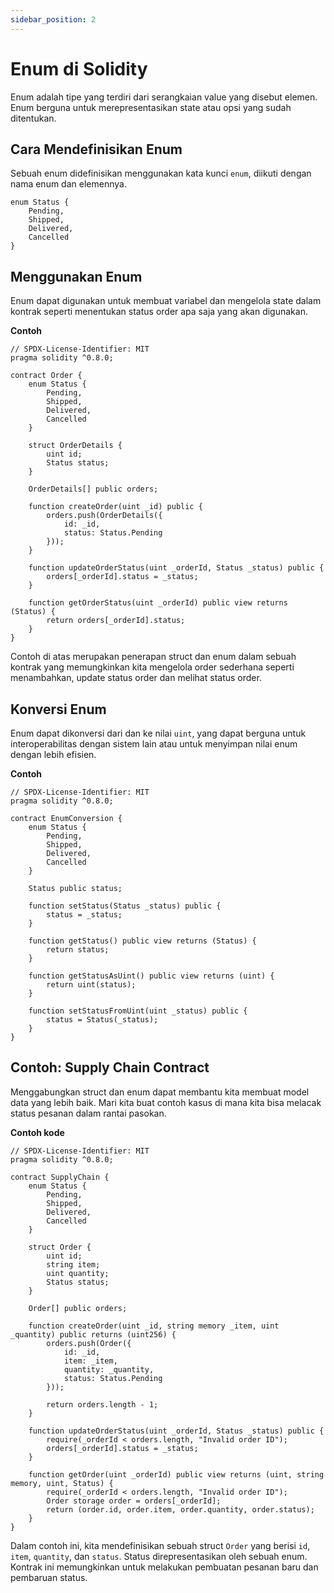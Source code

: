 ```yaml
---
sidebar_position: 2
---
```


# Enum di Solidity

Enum adalah tipe yang terdiri dari serangkaian value yang disebut elemen. Enum berguna untuk merepresentasikan state atau opsi yang sudah ditentukan.

## Cara Mendefinisikan Enum

Sebuah enum didefinisikan menggunakan kata kunci `enum`, diikuti dengan nama enum dan elemennya.

```solidity
enum Status {
    Pending,
    Shipped,
    Delivered,
    Cancelled
}
```

## Menggunakan Enum

Enum dapat digunakan untuk membuat variabel dan mengelola state dalam kontrak seperti menentukan status order apa saja yang akan digunakan.

**Contoh**

```solidity
// SPDX-License-Identifier: MIT
pragma solidity ^0.8.0;

contract Order {
    enum Status {
        Pending,
        Shipped,
        Delivered,
        Cancelled
    }

    struct OrderDetails {
        uint id;
        Status status;
    }

    OrderDetails[] public orders;

    function createOrder(uint _id) public {
        orders.push(OrderDetails({
            id: _id,
            status: Status.Pending
        }));
    }

    function updateOrderStatus(uint _orderId, Status _status) public {
        orders[_orderId].status = _status;
    }

    function getOrderStatus(uint _orderId) public view returns (Status) {
        return orders[_orderId].status;
    }
}
```

Contoh di atas merupakan penerapan struct dan enum dalam sebuah kontrak yang memungkinkan kita mengelola order sederhana seperti menambahkan, update status order dan melihat status order.

## Konversi Enum

Enum dapat dikonversi dari dan ke nilai `uint`, yang dapat berguna untuk interoperabilitas dengan sistem lain atau untuk menyimpan nilai enum dengan lebih efisien.

**Contoh**

```solidity
// SPDX-License-Identifier: MIT
pragma solidity ^0.8.0;

contract EnumConversion {
    enum Status {
        Pending,
        Shipped,
        Delivered,
        Cancelled
    }

    Status public status;

    function setStatus(Status _status) public {
        status = _status;
    }

    function getStatus() public view returns (Status) {
        return status;
    }

    function getStatusAsUint() public view returns (uint) {
        return uint(status);
    }

    function setStatusFromUint(uint _status) public {
        status = Status(_status);
    }
}
```

## Contoh: Supply Chain Contract

Menggabungkan struct dan enum dapat membantu kita membuat model data yang lebih baik. Mari kita buat contoh kasus di mana kita bisa melacak status pesanan dalam rantai pasokan.

**Contoh kode**

```solidity
// SPDX-License-Identifier: MIT
pragma solidity ^0.8.0;

contract SupplyChain {
    enum Status {
        Pending,
        Shipped,
        Delivered,
        Cancelled
    }

    struct Order {
        uint id;
        string item;
        uint quantity;
        Status status;
    }

    Order[] public orders;

    function createOrder(uint _id, string memory _item, uint _quantity) public returns (uint256) {
        orders.push(Order({
            id: _id,
            item: _item,
            quantity: _quantity,
            status: Status.Pending
        }));

        return orders.length - 1;
    }

    function updateOrderStatus(uint _orderId, Status _status) public {
        require(_orderId < orders.length, "Invalid order ID");
        orders[_orderId].status = _status;
    }

    function getOrder(uint _orderId) public view returns (uint, string memory, uint, Status) {
        require(_orderId < orders.length, "Invalid order ID");
        Order storage order = orders[_orderId];
        return (order.id, order.item, order.quantity, order.status);
    }
}
```

Dalam contoh ini, kita mendefinisikan sebuah struct `Order` yang berisi `id`, `item`, `quantity`, dan `status`. Status direpresentasikan oleh sebuah enum. Kontrak ini memungkinkan untuk melakukan pembuatan pesanan baru dan pembaruan status.
